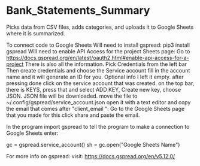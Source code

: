 # Bank_Statements_Summary
Picks data from CSV files, adds categories, and uploads it to Google Sheets where it is summarized.

To connect code to Google Sheets
Will need to install gspread:  pip3 install gspread
Will need to enable API Access for the project Sheets page:
Go to https://docs.gspread.org/en/latest/oauth2.html#enable-api-access-for-a-project
There is also all the information.
Pick Credentials from the left bar
Then create credentials
and choose the Service account 
fill in the account name and it will generate an ID for you.
Optional info I left it empty.
after pressing done click on the service account that was created.
on the top bar, there is KEYS, press that and select ADD KEY, Create new key, choose JSON.
JSON file will be downloaded.
move the file to ~/.config/gspread/service_account.json
open it with a text editor and copy the email that comes after "client_email ": 
Go to the Google Sheets page that you made for this click share and paste the email.

In the program import gspread
to tell the program to make a connection to Google Sheets enter:

gc = gspread.service_account()
sh = gc.open("Google Sheets Name")

For more info on gspread: visit: https://docs.gspread.org/en/v5.12.0/